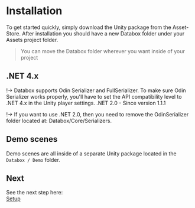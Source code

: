 # Installation
To get started quickly, simply download the Unity package from the Asset-Store. After installation you should have a new Databox folder under your Assets project folder.

> You can move the Databox folder wherever you want inside of your project


## .NET 4.x

!-> Databox supports Odin Serializer and FullSerializer. To make sure Odin Serializer works properly, you'll have to set the API compatibility level to .NET 4.x in the Unity player settings.
.NET 2.0 - Since version 1.1.1
  
!-> If you want to use .NET 2.0, then you need to remove the OdinSerializer folder located at: Databox/Core/Serializers.


## Demo scenes
Demo scenes are all inside of a separate Unity package located in the `Databox / Demo` folder.  


## Next
See the next step here:  
[Setup](/Setup.md)

